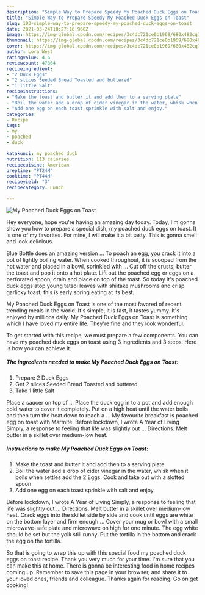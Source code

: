```yaml
---
description: "Simple Way to Prepare Speedy My Poached Duck Eggs on Toast"
title: "Simple Way to Prepare Speedy My Poached Duck Eggs on Toast"
slug: 103-simple-way-to-prepare-speedy-my-poached-duck-eggs-on-toast
date: 2021-03-24T10:27:16.960Z
image: https://img-global.cpcdn.com/recipes/3c4dc721ce0b1969/680x482cq70/my-poached-duck-eggs-on-toast-recipe-main-photo.jpg
thumbnail: https://img-global.cpcdn.com/recipes/3c4dc721ce0b1969/680x482cq70/my-poached-duck-eggs-on-toast-recipe-main-photo.jpg
cover: https://img-global.cpcdn.com/recipes/3c4dc721ce0b1969/680x482cq70/my-poached-duck-eggs-on-toast-recipe-main-photo.jpg
author: Lora West
ratingvalue: 4.6
reviewcount: 47864
recipeingredient:
- "2 Duck Eggs"
- "2 slices Seeded Bread Toasted and buttered"
- "1 little Salt"
recipeinstructions:
- "Make the toast and butter it and add then to a serving plate"
- "Boil the water add a drop of cider vinegar in the water, whisk when it boils when settles add the 2 Eggs. Cook and take out with a slotted spoon"
- "Add one egg on each toast sprinkle with salt and enjoy."
categories:
- Recipe
tags:
- my
- poached
- duck

katakunci: my poached duck 
nutrition: 113 calories
recipecuisine: American
preptime: "PT24M"
cooktime: "PT44M"
recipeyield: "3"
recipecategory: Lunch

---
```



![My Poached Duck Eggs on Toast](https://img-global.cpcdn.com/recipes/3c4dc721ce0b1969/680x482cq70/my-poached-duck-eggs-on-toast-recipe-main-photo.jpg)

Hey everyone, hope you're having an amazing day today. Today, I'm gonna show you how to prepare a special dish, my poached duck eggs on toast. It is one of my favorites. For mine, I will make it a bit tasty. This is gonna smell and look delicious.

Blue Bottle does an amazing version … To poach an egg, you crack it into a pot of lightly boiling water. When cooked throughout, it is scooped from the hot water and placed in a bowl, sprinkled with … Cut off the crusts, butter the toast and pop it onto a hot plate. Lift out the poached egg or eggs on a perforated spoon; drain and place on top of the toast. So today it&#39;s poached duck eggs atop young tatsoi leaves with shiitake mushrooms and crisp garlicky toast; this is early spring eating at its best.

My Poached Duck Eggs on Toast is one of the most favored of recent trending meals in the world. It's simple, it is fast, it tastes yummy. It's enjoyed by millions daily. My Poached Duck Eggs on Toast is something which I have loved my entire life. They're fine and they look wonderful.


To get started with this recipe, we must prepare a few components. You can have my poached duck eggs on toast using 3 ingredients and 3 steps. Here is how you can achieve it.

<!--inarticleads1-->

##### The ingredients needed to make My Poached Duck Eggs on Toast:

1. Prepare 2 Duck Eggs
1. Get 2 slices Seeded Bread Toasted and buttered
1. Take 1 little Salt


Place a saucer on top of … Place the duck egg in to a pot and add enough cold water to cover it completely. Put on a high heat until the water boils and then turn the heat down to reach a … My favourite breakfast is poached egg on toast with Marmite. Before lockdown, I wrote A Year of Living Simply, a response to feeling that life was slightly out … Directions. Melt butter in a skillet over medium-low heat. 

<!--inarticleads2-->

##### Instructions to make My Poached Duck Eggs on Toast:

1. Make the toast and butter it and add then to a serving plate
1. Boil the water add a drop of cider vinegar in the water, whisk when it boils when settles add the 2 Eggs. Cook and take out with a slotted spoon
1. Add one egg on each toast sprinkle with salt and enjoy.


Before lockdown, I wrote A Year of Living Simply, a response to feeling that life was slightly out … Directions. Melt butter in a skillet over medium-low heat. Crack eggs into the skillet side by side and cook until eggs are white on the bottom layer and firm enough … Cover your mug or bowl with a small microwave-safe plate and microwave on high for one minute. The egg white should be set but the yolk still runny. Put the tortilla in the bottom and crack the egg on the tortilla. 

So that is going to wrap this up with this special food my poached duck eggs on toast recipe. Thank you very much for your time. I'm sure that you can make this at home. There is gonna be interesting food in home recipes coming up. Remember to save this page in your browser, and share it to your loved ones, friends and colleague. Thanks again for reading. Go on get cooking!
